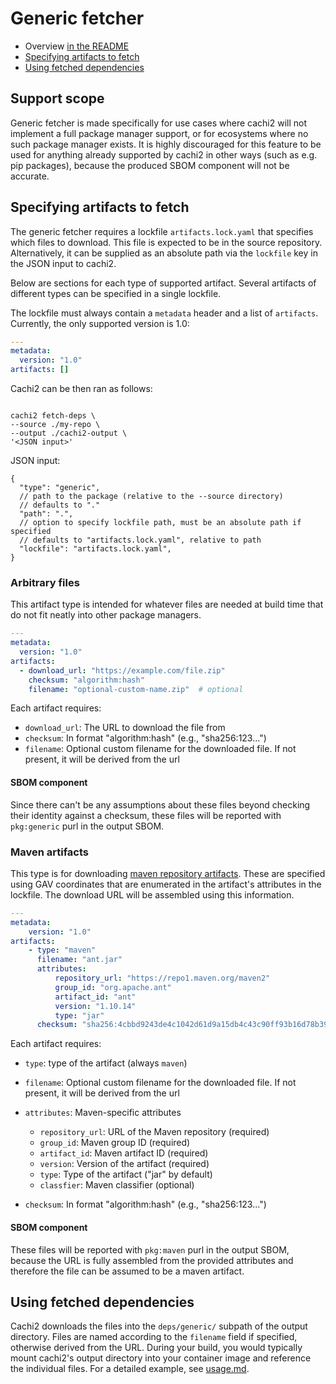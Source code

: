 # Generic fetcher

* Overview [in the README][readme-generic]
* [Specifying artifacts to fetch](#specifying-artifacts-to-fetch)
* [Using fetched dependencies](#using-fetched-dependencies)

## Support scope
Generic fetcher is made specifically for use cases where cachi2 will not implement a full package manager support, or
for ecosystems where no such package manager exists. It is highly discouraged for this feature to be used for anything
already supported by cachi2 in other ways (such as e.g. pip packages), because the produced SBOM component will not be
accurate. 

## Specifying artifacts to fetch
The generic fetcher requires a lockfile `artifacts.lock.yaml` that specifies which files to download. This file is expected
to be in the source repository. Alternatively, it can be supplied as an absolute path via the `lockfile` key in the JSON
input to cachi2.

Below are sections for each type of supported artifact. Several artifacts of different types can be specified in a single
lockfile.

The lockfile must always contain a `metadata` header and a list of `artifacts`. Currently, the only supported version is
1.0:

```yaml
---
metadata:
  version: "1.0"
artifacts: []
```

Cachi2 can be then ran as follows:

```shell

cachi2 fetch-deps \
--source ./my-repo \
--output ./cachi2-output \
'<JSON input>'
```

JSON input:

```jsonc
{
  "type": "generic",
  // path to the package (relative to the --source directory)
  // defaults to "."
  "path": ".",
  // option to specify lockfile path, must be an absolute path if specified
  // defaults to "artifacts.lock.yaml", relative to path
  "lockfile": "artifacts.lock.yaml",
}
```


### Arbitrary files
This artifact type is intended for whatever files are needed at build time that do not fit neatly into other package
managers.

```yaml
---
metadata:
  version: "1.0"
artifacts:
  - download_url: "https://example.com/file.zip"
    checksum: "algorithm:hash"
    filename: "optional-custom-name.zip"  # optional
```

Each artifact requires:
- `download_url`: The URL to download the file from
- `checksum`: In format "algorithm:hash" (e.g., "sha256:123...")
- `filename`: Optional custom filename for the downloaded file. If not present, it will be derived from the url

#### SBOM component
Since there can't be any assumptions about these files beyond checking their identity against a checksum, these files will
be reported with `pkg:generic` purl in the output SBOM. 

### Maven artifacts
This type is for downloading [maven repository artifacts][maven-artifacts]. These are specified using GAV coordinates that
are enumerated in the artifact's attributes in the lockfile. The download URL will be assembled using this information.

```yaml
---
metadata:
    version: "1.0"
artifacts:
    - type: "maven"
      filename: "ant.jar"
      attributes:
          repository_url: "https://repo1.maven.org/maven2"
          group_id: "org.apache.ant"
          artifact_id: "ant"
          version: "1.10.14"
          type: "jar"
      checksum: "sha256:4cbbd9243de4c1042d61d9a15db4c43c90ff93b16d78b39481da1c956c8e9671"
```

Each artifact requires:
- `type`: type of the artifact (always `maven`)
- `filename`: Optional custom filename for the downloaded file. If not present, it will be derived from the url
- `attributes`: Maven-specific attributes
  - `repository_url`: URL of the Maven repository (required)
  - `group_id`: Maven group ID  (required)
  - `artifact_id`: Maven artifact ID  (required)
  - `version`: Version of the artifact (required)
  - `type`: Type of the artifact ("jar" by default)
  - `classfier`: Maven classifier (optional)

- `checksum`: In format "algorithm:hash" (e.g., "sha256:123...")

#### SBOM component
These files will be reported with `pkg:maven` purl in the output SBOM, because the URL is fully assembled from the
provided attributes and therefore the file can be assumed to be a maven artifact.

## Using fetched dependencies

Cachi2 downloads the files into the `deps/generic/` subpath of the output directory. Files are named according to the
`filename` field if specified, otherwise derived from the URL. During your build, you would typically mount cachi2's
output directory into your container image and reference the individual files. For a detailed example, see [usage.md][usage-example].

[readme-generic]: ../README.md#generic-fetcher
[maven-artifacts]: https://maven.apache.org/repositories/artifacts.html
[usage-example]: usage.md#example-generic-fetcher
